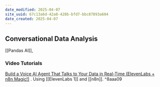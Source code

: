 ```yaml
---
date_modified: 2025-04-07
site_uuid: 67c13a6d-42a8-428b-bfd7-bbc87893a604
date_created: 2025-04-07
---
```


## Conversational Data Analysis
[[Pandas AI]], 

### Video Tutorials
[Build a Voice AI Agent That Talks to Your Data in Real-Time (ElevenLabs + n8n Magic!)](https://youtu.be/Vylna7jC64U?si=N4niRvCzWMBx6AOu) .  Using [[ElevenLabs 1]] and [[n8n]]. ^8aaa09